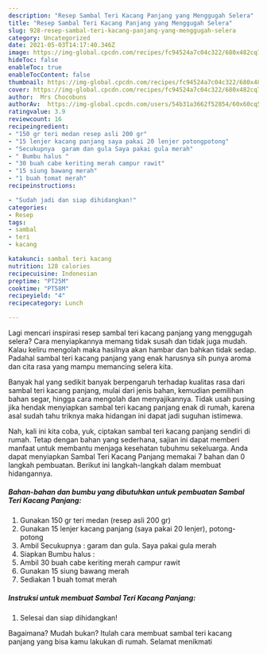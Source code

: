 ```yaml
---
description: "Resep Sambal Teri Kacang Panjang yang Menggugah Selera"
title: "Resep Sambal Teri Kacang Panjang yang Menggugah Selera"
slug: 928-resep-sambal-teri-kacang-panjang-yang-menggugah-selera
category: Uncategorized
date: 2021-05-03T14:17:40.346Z
image: https://img-global.cpcdn.com/recipes/fc94524a7c04c322/680x482cq70/sambal-teri-kacang-panjang-foto-resep-utama.jpg
hideToc: false
enableToc: true
enableTocContent: false
thumbnail: https://img-global.cpcdn.com/recipes/fc94524a7c04c322/680x482cq70/sambal-teri-kacang-panjang-foto-resep-utama.jpg
cover: https://img-global.cpcdn.com/recipes/fc94524a7c04c322/680x482cq70/sambal-teri-kacang-panjang-foto-resep-utama.jpg
author:  Mrs Chocobuns
authorAv:  https://img-global.cpcdn.com/users/54b31a3662f52854/60x60cq50/avatar.jpg
ratingvalue: 3.9
reviewcount: 16
recipeingredient:
- "150 gr teri medan resep asli 200 gr"
- "15 lenjer kacang panjang saya pakai 20 lenjer potongpotong"
- "Secukupnya  garam dan gula Saya pakai gula merah"
- " Bumbu halus "
- "30 buah cabe keriting merah campur rawit"
- "15 siung bawang merah"
- "1 buah tomat merah"
recipeinstructions:

- "Sudah jadi dan siap dihidangkan!"
categories:
- Resep
tags:
- sambal
- teri
- kacang

katakunci: sambal teri kacang 
nutrition: 128 calories
recipecuisine: Indonesian
preptime: "PT25M"
cooktime: "PT58M"
recipeyield: "4"
recipecategory: Lunch

---
```



Lagi mencari inspirasi resep sambal teri kacang panjang yang menggugah selera? Cara menyiapkannya memang tidak susah dan tidak juga mudah. Kalau keliru mengolah maka hasilnya akan hambar dan bahkan tidak sedap. Padahal sambal teri kacang panjang yang enak harusnya sih punya aroma dan cita rasa yang mampu memancing selera kita.


Banyak hal yang sedikit banyak berpengaruh terhadap kualitas rasa dari sambal teri kacang panjang, mulai dari jenis bahan, kemudian pemilihan bahan segar, hingga cara mengolah dan menyajikannya. Tidak usah pusing jika hendak menyiapkan sambal teri kacang panjang enak di rumah, karena asal sudah tahu triknya maka hidangan ini dapat jadi suguhan istimewa.




Nah, kali ini kita coba, yuk, ciptakan sambal teri kacang panjang sendiri di rumah. Tetap dengan bahan yang sederhana, sajian ini dapat memberi manfaat untuk membantu menjaga kesehatan tubuhmu sekeluarga. Anda dapat menyiapkan Sambal Teri Kacang Panjang memakai 7 bahan dan 0 langkah pembuatan. Berikut ini langkah-langkah dalam membuat hidangannya.

<!--inarticleads1-->

##### Bahan-bahan dan bumbu yang dibutuhkan untuk pembuatan Sambal Teri Kacang Panjang:

1. Gunakan 150 gr teri medan (resep asli 200 gr)
1. Gunakan 15 lenjer kacang panjang (saya pakai 20 lenjer), potong-potong
1. Ambil Secukupnya : garam dan gula. Saya pakai gula merah
1. Siapkan  Bumbu halus :
1. Ambil 30 buah cabe keriting merah campur rawit
1. Gunakan 15 siung bawang merah
1. Sediakan 1 buah tomat merah




<!--inarticleads2-->

##### Instruksi untuk membuat Sambal Teri Kacang Panjang:


1. Selesai dan siap dihidangkan!



Bagaimana? Mudah bukan? Itulah cara membuat sambal teri kacang panjang yang bisa kamu lakukan di rumah. Selamat menikmati
